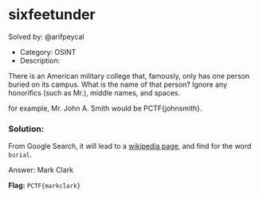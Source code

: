 # sixfeetunder

Solved by: @arifpeycal

- Category: OSINT
- Description:

There is an American military college that, famously, only has one person buried on its campus. What is the name of that person? Ignore any honorifics (such as Mr.), middle names, and spaces.

for example, Mr. John A. Smith would be PCTF{johnsmith}.

### Solution:

From Google Search, it will lead to a [wikipedia page](https://en.m.wikipedia.org/wiki/The_Citadel), and find for the word `burial`. 

Answer: Mark Clark

**Flag:** `PCTF{markclark}`

